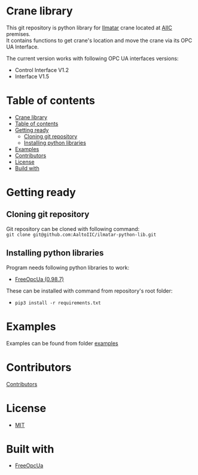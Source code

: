 # Crane library

This git repository is python library for [Ilmatar](https://aalto.fi/ilmatar) crane located at [AIIC](https://www.aalto.fi/aiic) premises.  
It contains functions to get crane's location and move the crane via its OPC UA Interface.  

The current version works with following OPC UA interfaces versions:
* Control Interface V1.2
* Interface V1.5

Table of contents
====
* [Crane library](#crane-library)
* [Table of contents](#table-of-contents)
* [Getting ready](#getting-ready)
  * [Cloning git repository](#cloning-git-repository)
  * [Installing python libraries](#installing-python-libraries)
* [Examples](#examples)
* [Contributors](#contributors)
* [License](#license)
* [Build with](#build-with)

# Getting ready

## Cloning git repository
Git repository can be cloned with following command:  
`git clone git@github.com:AaltoIIC/ilmatar-python-lib.git`

## Installing python libraries
Program needs following python libraries to work:  
* [FreeOpcUa  (0.98.7)](https://github.com/FreeOpcUa/python-opcua)

These can be installed with command from repository's root folder:
* `pip3 install -r requirements.txt`

# Examples

Examples can be found from folder [examples](/examples)

# Contributors
[Contributors](/CONTRIBUTORS.md)

# License
* [MIT](/LICENSE.txt)  

# Built with
* [FreeOpcUa](https://github.com/FreeOpcUa/python-opcua)
